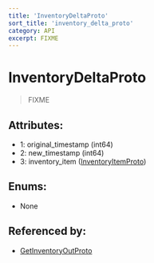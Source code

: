 ```yaml
---
title: 'InventoryDeltaProto'
sort_title: 'inventory_delta_proto'
category: API
excerpt: FIXME
---
```


# InventoryDeltaProto

> FIXME

## Attributes:

- 1: original_timestamp (int64)
- 2: new_timestamp (int64)
- 3: inventory_item ([InventoryItemProto](../InventoryItemProto/)) 

## Enums:

- None

## Referenced by:

- [GetInventoryOutProto](../GetInventoryOutProto/)

